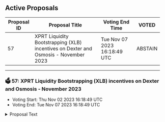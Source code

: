 ## Active Proposals

| Proposal ID | Proposal Title | Voting End Time | VOTED |
|-------------|----------------|-----------------|-------|
| 57 | XPRT Liquidity Bootstrapping (XLB) incentives on Dexter and Osmosis - November 2023 | Tue Nov 07 2023 16:18:49 UTC | ABSTAIN |

---

### 🗳 57: XPRT Liquidity Bootstrapping (XLB) incentives on Dexter and Osmosis - November 2023
- Voting Start: Thu Nov 02 2023 16:18:49 UTC
- Voting End: Tue Nov 07 2023 16:18:49 UTC

<details>
<summary>Proposal Text</summary>
 


# **XPRT Liquidity Bootstrapping (XLB) incentives on Dexter and Osmosis - November 2023**


## **Context**

Persistence Proposal 21 allocated 1M XPRT from the Ecosystem wallet to bootstrap XPRT liquidity on Dexter and Osmosis. So far, 748,700 XPRT tokens (74.87%) have been used via governance approval. In-depth insights around the use of the incentives, their efficacy, and learnings can be found in the [public XPRT Incentives Log](https://www.notion.so/persistence/XPRT-Incentives-Log-e82b48c0656242439bae3e201143fdbf?pvs=4#102f7dd5e6924637a9d3c118ac5c2c8a).

Considering the above, this proposal suggests keeping the incentives the same as the last cycle and introduce incentives for a new XPRT/USDT pool on Dexter. This suggestion is influenced by three key factors:



1. Diversifying token incentives to new pools to grow liquidity
2. Striking a balance between staking and LPing XPRT
3. Testing the waters with a 30-day period


## **Proposal**

The next leg of XLB incentives from the [Persistence Incentivization Multisig](https://www.mintscan.io/persistence/account/persistence1zlc6d8nr2uwqym32mk7pqv2k7qjkwlcm6vfh29) in November 2023 is proposed as follows:



* Allocate 50,000 XPRT to ATOM/XPRT on Dexter for 7-day LP bonding over 30 days, starting around 9 November 2023
* Allocate 10,000 XPRT to XPRT/OSMO (Pool #1101) on Osmosis Supercharged Liquidity over 30 days, starting around 13 November 2023
* Allocate 10,000 XPRT to XPRT/USDT on Dexter for 7-day LP bonding over 30 days, starting after the pool goes live




## **Voting**
* By voting **YES**, you agree with the proposed next leg of XLB incentives on Dexter and Osmosis.
* By voting **NO**, you disagree with the proposed next leg of XLB incentives on Dexter and Osmosis.
* By voting **NO WITH VETO**, you think this is a SPAM proposal, and the proposal’s creator should lose their deposit.
* By voting **ABSTAIN**, you choose not to participate in this proposal’s voting; however, you contribute to the quorum.
</details>
